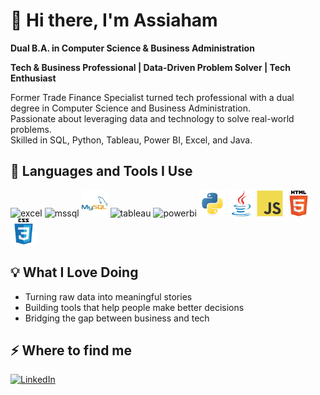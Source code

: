 <h1>👋 Hi there, I'm Assiaham</h1>
<p><strong>Dual B.A. in Computer Science & Business Administration</strong></p>
<p><strong>Tech & Business Professional | Data-Driven Problem Solver | Tech Enthusiast</strong></p>

 <!-- <p>With 12 years of experience in banking as a Trade Finance Specialist, I've transitioned into tech with a passion for using data and technology to uncover insights and support smarter decision-making.</p> -->
<p>Former Trade Finance Specialist turned tech professional with a dual degree in Computer Science and Business Administration. <br> 
   Passionate about leveraging data and technology to solve real-world problems.<br>
   Skilled in SQL, Python, Tableau, Power BI, Excel, and Java.</p>

<h2>🚀 Languages and Tools I Use</h2>
<p>
   <!-- Excel -->
  <img src="https://img.icons8.com/color/48/000000/microsoft-excel-2019--v1.png" alt="excel" width="42" height="42"/>

   <!-- MSSQL -->
  <img src="https://www.svgrepo.com/show/303229/microsoft-sql-server-logo.svg" alt="mssql" width="42" height="42"/>

  <!-- MySQL -->
  <img src="https://raw.githubusercontent.com/devicons/devicon/master/icons/mysql/mysql-original-wordmark.svg" alt="mysql" width="42" height="42"/>
  
  <!-- Tableau -->
  <img src="https://img.icons8.com/color/48/000000/tableau-software.png" alt="tableau" width="42" height="42"/>
  
  <!-- Power BI -->
  <img src="https://img.icons8.com/color/48/000000/power-bi.png" alt="powerbi" width="42" height="42"/>

  <!-- Python -->
  <img src="https://raw.githubusercontent.com/devicons/devicon/master/icons/python/python-original.svg" alt="python" width="42" height="42"/>

  <!-- Java -->
  <img src="https://raw.githubusercontent.com/devicons/devicon/master/icons/java/java-original.svg" alt="java" width="42" height="42"/>

  <!-- JavaScript -->
  <img src="https://raw.githubusercontent.com/devicons/devicon/master/icons/javascript/javascript-original.svg" alt="javascript" width="42" height="42"/>

  <!-- HTML -->
  <img src="https://raw.githubusercontent.com/devicons/devicon/master/icons/html5/html5-original-wordmark.svg" alt="html5" width="42" height="42"/>

  <!-- CSS -->
  <img src="https://raw.githubusercontent.com/devicons/devicon/master/icons/css3/css3-original-wordmark.svg" alt="css3" width="42" height="42"/>
</p>

<h2>💡 What I Love Doing</h2>
<ul>
  <li>Turning raw data into meaningful stories</li>
  <li>Building tools that help people make better decisions</li>
  <li>Bridging the gap between business and tech</li>
</ul>

<h2>⚡️ Where to find me</h2>
<p>
  <a target="_blank" href="https://www.linkedin.com/in/assiaham-gnama-lada">
    <img src="https://img.shields.io/badge/LinkedIn-Connect-blue?style=for-the-badge&logo=linkedin&logoColor=white" alt="LinkedIn"/>
  </a>
</p>


<!--
**KAssiaham/KAssiaham** is a ✨ _special_ ✨ repository because its `README.md` (this file) appears on your GitHub profile.

Here are some ideas to get you started:

- 🔭 I’m currently working on ...
- 🌱 I’m currently learning ...
- 👯 I’m looking to collaborate on ...
- 🤔 I’m looking for help with ...
- 💬 Ask me about ...
- 📫 How to reach me: ...
- 😄 Pronouns: ...
- ⚡ Fun fact: ...
-->



